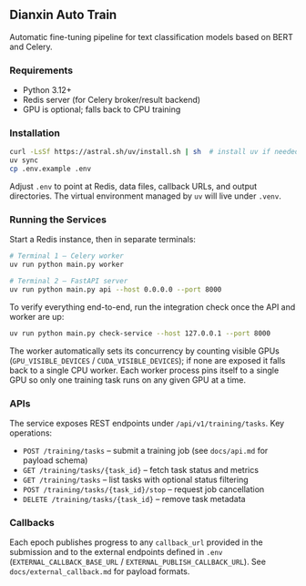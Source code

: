## Dianxin Auto Train

Automatic fine-tuning pipeline for text classification models based on BERT and Celery.

### Requirements
- Python 3.12+
- Redis server (for Celery broker/result backend)
- GPU is optional; falls back to CPU training

### Installation
```bash
curl -LsSf https://astral.sh/uv/install.sh | sh  # install uv if needed
uv sync
cp .env.example .env
```
Adjust `.env` to point at Redis, data files, callback URLs, and output directories. The virtual environment managed by `uv` will live under `.venv`.

### Running the Services
Start a Redis instance, then in separate terminals:

```bash
# Terminal 1 – Celery worker
uv run python main.py worker

# Terminal 2 – FastAPI server
uv run python main.py api --host 0.0.0.0 --port 8000
```

To verify everything end-to-end, run the integration check once the API and worker are up:

```bash
uv run python main.py check-service --host 127.0.0.1 --port 8000
```

The worker automatically sets its concurrency by counting visible GPUs (`GPU_VISIBLE_DEVICES` / `CUDA_VISIBLE_DEVICES`); if none are exposed it falls back to a single CPU worker. Each worker process pins itself to a single GPU so only one training task runs on any given GPU at a time.

### APIs
The service exposes REST endpoints under `/api/v1/training/tasks`. Key operations:
- `POST /training/tasks` – submit a training job (see `docs/api.md` for payload schema)
- `GET /training/tasks/{task_id}` – fetch task status and metrics
- `GET /training/tasks` – list tasks with optional status filtering
- `POST /training/tasks/{task_id}/stop` – request job cancellation
- `DELETE /training/tasks/{task_id}` – remove task metadata

### Callbacks
Each epoch publishes progress to any `callback_url` provided in the submission and to the external endpoints defined in `.env` (`EXTERNAL_CALLBACK_BASE_URL` / `EXTERNAL_PUBLISH_CALLBACK_URL`). See `docs/external_callback.md` for payload formats.
